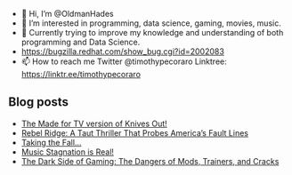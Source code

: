 - 👋 Hi, I’m @OldmanHades
- 👀 I’m interested in programming, data science, gaming, movies, music.
- 🌱 Currently trying to improve my knowledge and understanding of both programming and Data Science.
- https://bugzilla.redhat.com/show_bug.cgi?id=2002083
- 📫 How to reach me Twitter @timothypecoraro
Linktree: https://linktr.ee/timothypecoraro

## Blog posts
<!-- BLOG-POST-LIST:START -->
- [The Made for TV version of Knives Out!](https://medium.com/@timothypecoraro/the-made-for-tv-version-of-knives-out-886ec1395e28?source=rss-5097f5c9b801------2)
- [Rebel Ridge: A Taut Thriller That Probes America’s Fault Lines](https://medium.com/@timothypecoraro/rebel-ridge-a-taut-thriller-that-probes-americas-fault-lines-93d6d177ee03?source=rss-5097f5c9b801------2)
- [Taking the Fall…](https://medium.com/@timothypecoraro/taking-the-fall-43ec248666e6?source=rss-5097f5c9b801------2)
- [Music Stagnation is Real!](https://medium.com/@timothypecoraro/music-stagnation-is-real-5a676d5df83c?source=rss-5097f5c9b801------2)
- [The Dark Side of Gaming: The Dangers of Mods, Trainers, and Cracks](https://medium.com/@timothypecoraro/the-dark-side-of-gaming-the-dangers-of-mods-trainers-and-cracks-70a8e02c0a4b?source=rss-5097f5c9b801------2)
<!-- BLOG-POST-LIST:END -->
